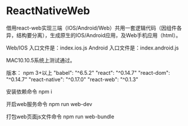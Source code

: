 # ReactNativeWeb

借用react-web实现三端（IOS/Android/Web）共用一套逻辑代码（因组件各异，结构要分离），生成原生的IOS/Android应用，及Web手机应用（html）。

Web/IOS 入口文件是：index.ios.js
Android 入口文件是：index.android.js

MAC10.10.5系统上测试通过。

版本：
npm 3+以上
"babel": "^6.5.2"
"react": "^0.14.7"
"react-dom": "^0.14.7"
"react-native": "^0.17.0"
"react-web": "^0.1.3"



安装依赖命令
npm i 

开启web服务命令 
npm run web-dev

打包web页面js文件命令
npm run web-bundle

